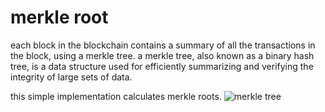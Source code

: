 # merkle root
each block in the blockchain contains a summary of all the transactions in the block, using a merkle tree. a merkle tree, also known as a binary hash tree, is a data structure used for efficiently summarizing and verifying the integrity of large sets of data.

this simple implementation calculates merkle roots.
![merkle tree](http://orm-chimera-prod.s3.amazonaws.com/1234000001802/images/msbt_0702.png) 